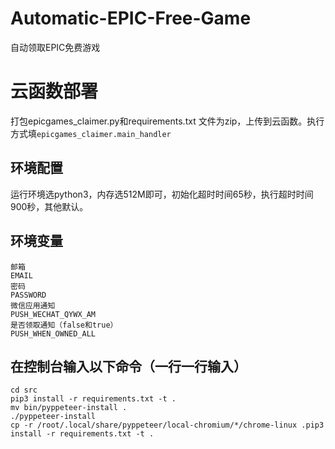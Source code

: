 # Automatic-EPIC-Free-Game
自动领取EPIC免费游戏

# 云函数部署
打包epicgames_claimer.py和requirements.txt
文件为zip，上传到云函数。执行方式填`epicgames_claimer.main_handler`

## 环境配置
运行环境选python3，内存选512M即可，初始化超时时间65秒，执行超时时间900秒，其他默认。

## 环境变量
```
邮箱
EMAIL
密码
PASSWORD
微信应用通知
PUSH_WECHAT_QYWX_AM
是否领取通知（false和true）
PUSH_WHEN_OWNED_ALL
```
## 在控制台输入以下命令（一行一行输入）

```
cd src
pip3 install -r requirements.txt -t .
mv bin/pyppeteer-install .
./pyppeteer-install
cp -r /root/.local/share/pyppeteer/local-chromium/*/chrome-linux .pip3 install -r requirements.txt -t .
```
